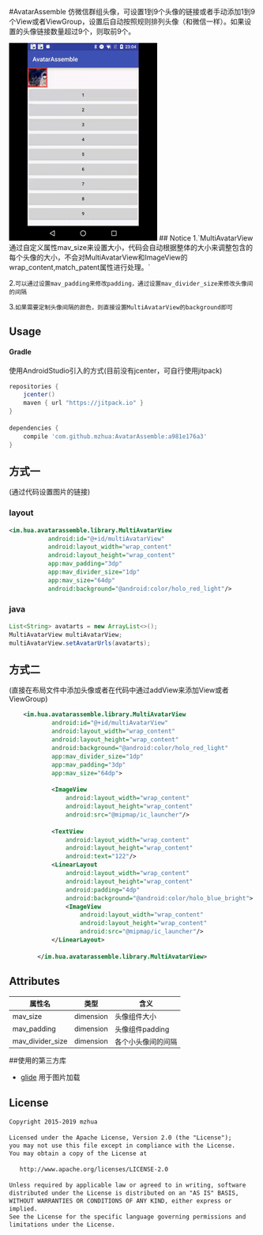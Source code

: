 #AvatarAssemble
仿微信群组头像，可设置1到9个头像的链接或者手动添加1到9个View或者ViewGroup，设置后自动按照规则排列头像（和微信一样）。如果设置的头像链接数量超过9个，则取前9个。

<img src="art/demo.gif" alt="1" width="300px"/>
## Notice
1.`MultiAvatarView通过自定义属性mav_size来设置大小，代码会自动根据整体的大小来调整包含的每个头像的大小，不会对MultiAvatarView和ImageView的wrap_content,match_patent属性进行处理。`

2.`可以通过设置mav_padding来修改padding，通过设置mav_divider_size来修改头像间的间隔`

3.`如果需要定制头像间隔的颜色，则直接设置MultiAvatarView的background即可`

## Usage
#### Gradle
使用AndroidStudio引入的方式(目前没有jcenter，可自行使用jitpack)

```groovy
repositories {
    jcenter()
    maven { url "https://jitpack.io" }
}

dependencies {
    compile 'com.github.mzhua:AvatarAssemble:a981e176a3'
}
```
## 方式一
(通过代码设置图片的链接)
### layout
 ```xml
 <im.hua.avatarassemble.library.MultiAvatarView
            android:id="@+id/multiAvatarView"
            android:layout_width="wrap_content"
            android:layout_height="wrap_content"
            app:mav_padding="3dp"
            app:mav_divider_size="1dp"
            app:mav_size="64dp"
            android:background="@android:color/holo_red_light"/>
 ```
### java
 ``` java
 List<String> avatarts = new ArrayList<>();
 MultiAvatarView multiAvatarView;
 multiAvatarView.setAvatarUrls(avatarts);
 ```
 
## 方式二
(直接在布局文件中添加头像或者在代码中通过addView来添加View或者ViewGroup)


```xml
	<im.hua.avatarassemble.library.MultiAvatarView
            android:id="@+id/multiAvatarView"
            android:layout_width="wrap_content"
            android:layout_height="wrap_content"
            android:background="@android:color/holo_red_light"
            app:mav_divider_size="1dp"
            app:mav_padding="3dp"
            app:mav_size="64dp">

            <ImageView
                android:layout_width="wrap_content"
                android:layout_height="wrap_content"
                android:src="@mipmap/ic_launcher"/>

            <TextView
                android:layout_width="wrap_content"
                android:layout_height="wrap_content"
                android:text="122"/>
            <LinearLayout
                android:layout_width="wrap_content"
                android:layout_height="wrap_content"
                android:padding="4dp"
                android:background="@android:color/holo_blue_bright">
                <ImageView
                    android:layout_width="wrap_content"
                    android:layout_height="wrap_content"
                    android:src="@mipmap/ic_launcher"/>
            </LinearLayout>

        </im.hua.avatarassemble.library.MultiAvatarView>
```
## Attributes

属性名 | 类型 | 含义
-------|------|-----
mav_size | dimension|头像组件大小
mav_padding | dimension|头像组件padding
mav_divider_size | dimension|各个小头像间的间隔

##使用的第三方库
- [glide](https://github.com/bumptech/glide)   用于图片加载

## License
    Copyright 2015-2019 mzhua

    Licensed under the Apache License, Version 2.0 (the "License");
    you may not use this file except in compliance with the License.
    You may obtain a copy of the License at

       http://www.apache.org/licenses/LICENSE-2.0

    Unless required by applicable law or agreed to in writing, software
    distributed under the License is distributed on an "AS IS" BASIS,
    WITHOUT WARRANTIES OR CONDITIONS OF ANY KIND, either express or implied.
    See the License for the specific language governing permissions and
    limitations under the License.
